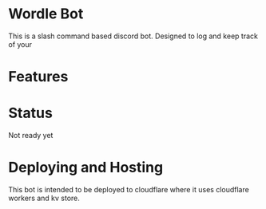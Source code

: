 # Wordle Bot
This is a slash command based discord bot. Designed to log and keep track of your

# Features

# Status 
Not ready yet

# Deploying and Hosting
This bot is intended to be deployed to cloudflare where it uses cloudflare workers and kv store.